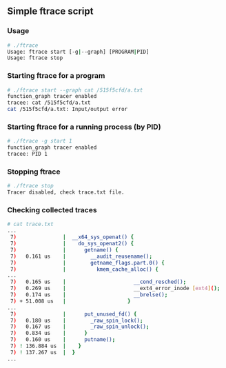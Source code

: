 ## Simple ftrace script

### Usage
```bash
# ./ftrace                                         
Usage: ftrace start [-g|--graph] [PROGRAM|PID]
Usage: ftrace stop
```

### Starting ftrace for a program
```bash
# ./ftrace start --graph cat /515f5cfd/a.txt
function_graph tracer enabled
tracee: cat /515f5cfd/a.txt
cat /515f5cfd/a.txt: Input/output error
```

### Starting ftrace for a running process (by PID)
```bash
# ./ftrace -g start 1
function_graph tracer enabled
tracee: PID 1
```

### Stopping ftrace
```bash
# ./ftrace stop
Tracer disabled, check trace.txt file.
```

### Checking collected traces
```bash
# cat trace.txt
...
 7)               |  __x64_sys_openat() {
 7)               |    do_sys_openat2() {
 7)               |      getname() {
 7)   0.161 us    |        __audit_reusename();
 7)               |        getname_flags.part.0() {
 7)               |          kmem_cache_alloc() {
...
 7)   0.165 us    |                      __cond_resched();
 7)   0.269 us    |                      __ext4_error_inode [ext4]();
 7)   0.174 us    |                      __brelse();
 7) + 51.008 us   |                    }
...
 7)               |      put_unused_fd() {
 7)   0.180 us    |        _raw_spin_lock();
 7)   0.167 us    |        _raw_spin_unlock();
 7)   0.834 us    |      }
 7)   0.160 us    |      putname();
 7) ! 136.884 us  |    }
 7) ! 137.267 us  |  }
...
```
